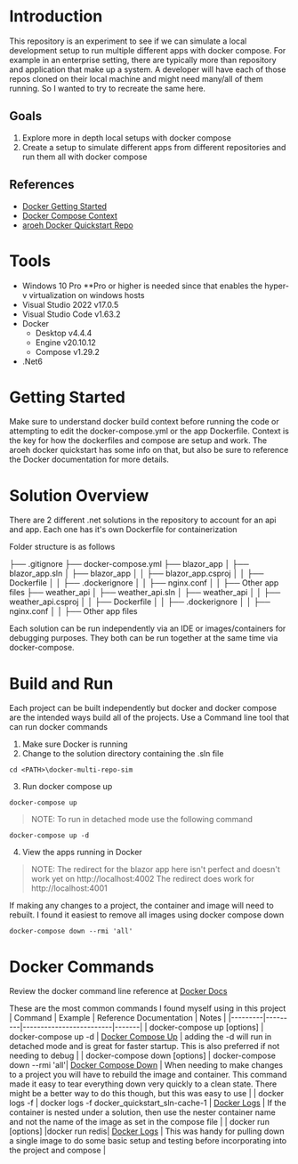 # Introduction

This repository is an experiment to see if we can simulate a local development setup to run multiple different apps with docker compose.  For example in an enterprise setting, there are typically more than repository and application that make up a system.  A developer will have each of those repos cloned on their local machine and might need many/all of them running.  So I wanted to try to recreate the same here.

## Goals

1. Explore more in depth local setups with docker compose
2. Create a setup to simulate different apps from different repositories and run them all with docker compose

## References

- [Docker Getting Started](https://docs.docker.com/get-started/)
- [Docker Compose Context](https://docs.docker.com/compose/compose-file/compose-file-v3/#context)
- [aroeh Docker Quickstart Repo](https://github.com/aroeh/docker-quickstart)

# Tools

- Windows 10 Pro **Pro or higher is needed since that enables the hyper-v virtualization on windows hosts
- Visual Studio 2022 v17.0.5
- Visual Studio Code v1.63.2
- Docker
    - Desktop v4.4.4
    - Engine v20.10.12
    - Compose v1.29.2
- .Net6

# Getting Started

Make sure to understand docker build context before running the code or attempting to edit the docker-compose.yml or the app Dockerfile.  Context is the key for how the dockerfiles and compose are setup and work.  The aroeh docker quickstart has some info on that, but also be sure to reference the Docker documentation for more details.

# Solution Overview

There are 2 different .net solutions in the repository to account for an api and app.  Each one has it's own Dockerfile for containerization

Folder structure is as follows

├── .gitignore
├── docker-compose.yml
├── blazor_app
│   ├── blazor_app.sln
│   ├── blazor_app
│   │   ├── blazor_app.csproj
│   │   ├── Dockerfile
│   │   ├── .dockerignore
│   │   ├── nginx.conf
│   │   ├── Other app files
├── weather_api
│   ├── weather_api.sln
│   ├── weather_api
│   │   ├── weather_api.csproj
│   │   ├── Dockerfile
│   │   ├── .dockerignore
│   │   ├── nginx.conf
│   │   ├── Other app files

Each solution can be run independently via an IDE or images/containers for debugging purposes.  They both can be run together at the same time via docker-compose.

# Build and Run

Each project can be built independently but docker and docker compose are the intended ways build all of the projects.  Use a Command line tool that can run docker commands

1. Make sure Docker is running
2. Change to the solution directory containing the .sln file
```
cd <PATH>\docker-multi-repo-sim
```
3. Run docker compose up
```
docker-compose up
```

> NOTE: To run in detached mode use the following command
```
docker-compose up -d
```

4. View the apps running in Docker

> NOTE: The redirect for the blazor app here isn't perfect and doesn't work yet on http://localhost:4002
> The redirect does work for http://localhost:4001

If making any changes to a project, the container and image will need to rebuilt.  I found it easiest to remove all images using docker compose down
```
docker-compose down --rmi 'all'
```

# Docker Commands

Review the docker command line reference at [Docker Docs](https://docs.docker.com/reference/)

These are the most common commands I found myself using in this project
| Command | Example | Reference Documentation | Notes |
|---------|---------|-------------------------|-------|
| docker-compose up [options] | docker-compose up -d | [Docker Compose Up](https://docs.docker.com/compose/reference/up/) | adding the -d will run in detached mode and is great for faster startup.  This is also preferred if not needing to debug |
| docker-compose down [options] | docker-compose down --rmi 'all'| [Docker Compose Down](https://docs.docker.com/compose/reference/down/) | When needing to make changes to a project you will have to rebuild the image and container.  This command made it easy to tear everything down very quickly to a clean state.  There might be a better way to do this though, but this was easy to use |
| docker logs -f <container-name> | docker logs -f docker_quickstart_sln-cache-1 | [Docker Logs](https://docs.docker.com/engine/reference/commandline/logs/) | If the container is nested under a solution, then use the nester container name and not the name of the image as set in the compose file |
| docker run [options] <image-name> |docker run redis| [Docker Logs](https://docs.docker.com/engine/reference/commandline/logs/) | This was handy for pulling down a single image to do some basic setup and testing before incorporating into the project and compose |